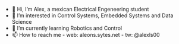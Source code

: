 - 👋 Hi, I’m Alex, a mexican Electrical Engeneering student
- 👀 I’m interested in Control Systems, Embedded Systems and Data Science
- 🌱 I’m currently learning Robotics and Control
- 📫 How to reach me
        - web: aleons.sytes.net 
        - tw: @alexls00

<!---
aleonsa/aleonsa is a ✨ special ✨ repository because its `README.md` (this file) appears on your GitHub profile.
You can click the Preview link to take a look at your changes.
--->
